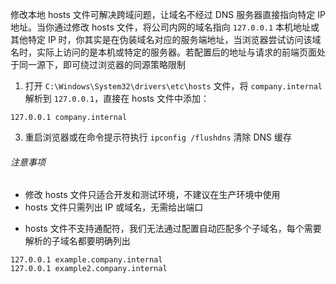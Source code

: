 修改本地 hosts 文件可解决跨域问题，让域名不经过 DNS 服务器直接指向特定 IP 地址。当你通过修改 hosts 文件，将公司内网的域名指向 `127.0.0.1` 本机地址或其他特定 IP 时，你其实是在伪装域名对应的服务端地址，当浏览器尝试访问该域名时，实际上访问的是本机或特定的服务器。若配置后的地址与请求的前端页面处于同一源下，即可绕过浏览器的同源策略限制

1. 打开 `C:\Windows\System32\drivers\etc\hosts` 文件，将 `company.internal` 解析到 `127.0.0.1`，直接在 hosts 文件中添加：

```
127.0.0.1 company.internal
```

3. 重启浏览器或在命令提示符执行 `ipconfig /flushdns` 清除 DNS 缓存

###### 注意事项

- 修改 hosts 文件只适合开发和测试环境，不建议在生产环境中使用
- hosts 文件只需列出 IP 或域名，无需给出端口
* hosts 文件不支持通配符，我们无法通过配置自动匹配多个子域名，每个需要解析的子域名都要明确列出

```
127.0.0.1 example.company.internal
127.0.0.1 example2.company.internal
```

